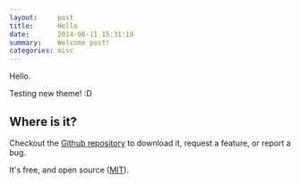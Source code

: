 ```yaml
---
layout:     post
title:      Hello
date:       2014-06-11 15:31:19
summary:    Welcome post!
categories: misc
---
```


Hello.

Testing new theme! :D

## Where is it?

Checkout the [Github repository](https://github.com/johnotander/pixyll) to download it, request a feature, or report a bug.

It's free, and open source ([MIT](http://opensource.org/licenses/MIT)).
